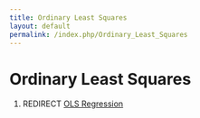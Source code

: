 ```yaml
---
title: Ordinary Least Squares
layout: default
permalink: /index.php/Ordinary_Least_Squares
---
```


# Ordinary Least Squares

1. REDIRECT [OLS Regression](OLS_Regression)